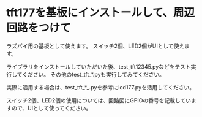 # tft177を基板にインストールして、周辺回路をつけて
ラズパイ用の基板として使えます。
スイッチ2個、LED2個がUIとして使えます。

ライブラリをインストールしていただいた後、test_tft12345.pyなどをテスト実行してください。
その他のtest_tft_*.pyも実行してみてください。

実際に活用する場合は、test_tft_*_.pyを参考にlcd177.pyを活用してください。

スイッチ2個、LED2個の使用については、回路図にGPIOの番号を記載していますので、UIとして使ってください。
